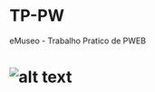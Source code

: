 # TP-PW
eMuseo - Trabalho Pratico de PWEB
# ![alt text](http://parisbym.com/wp-content/uploads/2013/08/Pyramide-Louvre-Paris.jpg)
